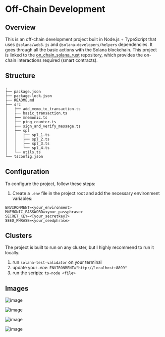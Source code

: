 # Off-Chain Development

## Overview

This is an off-chain development project built in Node.js + TypeScript that uses `@solana/web3.js` and `@solana-developers/helpers` dependencies. It goes through all the basic actions with the Solana blockchain.
This project is linked to the [on_chain_solana_rust](https://github.com/benjaminPla/on_chain_solana_rust) repository, which provides the on-chain interactions required (smart contracts).

## Structure

```
.
├── package.json
├── package-lock.json
├── README.md
├── src
│   ├── add_memo_to_transaction.ts
│   ├── basic_transaction.ts
│   ├── mnemonic.ts
│   ├── ping_counter.ts
│   ├── sign_and_verify_message.ts
│   ├── spl
│   │   ├── spl_1.ts
│   │   ├── spl_2.ts
│   │   ├── spl_3.ts
│   │   └── spl_4.ts
│   └── utils.ts
└── tsconfig.json
```

## Configuration

To configure the project, follow these steps:

1. Create a `.env` file in the project root and add the necessary environment variables:

```
ENVIRONMENT=<your_environment>
MNEMONIC_PASSWORD=<your_passphrase>
SECRET_KEY=<[your_secretkey]>
SEED_PHRASE=<your_seedphrase>
```

## Clusters

The project is built to run on any cluster, but I highly recommend to run it locally.

1. run `solana-test-validator` on your terminal
2. update your _.env_: `ENVIRONMENT="http://localhost:8899"`
3. run the scripts: `ts-node <file>`

## Images

![image](https://github.com/user-attachments/assets/86880a49-599d-4c26-ad27-579b8e7bad12)

![image](https://github.com/user-attachments/assets/1e84b01b-095f-4f3a-8940-7c21912ebf8b)

![image](https://github.com/user-attachments/assets/4911bb5d-5626-4fa9-96fc-0c36831b0eee)

![image](https://github.com/user-attachments/assets/87aadf38-8e73-4105-8050-2f6487d16d7f)

